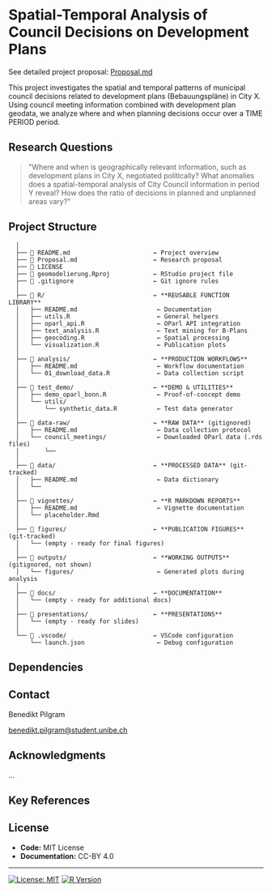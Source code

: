 # Spatial-Temporal Analysis of Council Decisions on Development Plans

See detailed project proposal: [Proposal.md](Proposal.md)

This project investigates the spatial and temporal patterns of municipal council decisions related to development plans (Bebauungspläne) in City X. Using council meeting information combined with development plan geodata, we analyze where and when planning decisions occur over a TIME PERIOD period.

## Research Questions

> "Where and when is geographically relevant information, such as development plans in City X, negotiated politically? What anomalies does a spatial-temporal analysis of City Council information in period Y reveal? How does the ratio of decisions in planned and unplanned areas vary?"


## Project Structure

```
  │
  ├── 📄 README.md                       ← Project overview
  ├── 📄 Proposal.md                     ← Research proposal
  ├── 📄 LICENSE
  ├── 📄 geomodelierung.Rproj            ← RStudio project file
  ├── 📄 .gitignore                      ← Git ignore rules
  │
  ├── 📂 R/                              ← **REUSABLE FUNCTION LIBRARY**
  │   ├── README.md                      ← Documentation
  │   ├── utils.R                        ← General helpers
  │   ├── oparl_api.R                    ← OParl API integration
  │   ├── text_analysis.R                ← Text mining for B-Plans
  │   ├── geocoding.R                    ← Spatial processing
  │   └── visualization.R                ← Publication plots
  │
  ├── 📂 analysis/                       ← **PRODUCTION WORKFLOWS**
  │   ├── README.md                      ← Workflow documentation
  │   └── 01_download_data.R             ← Data collection script
  │
  ├── 📂 test_demo/                      ← **DEMO & UTILITIES**
  │   ├── demo_oparl_bonn.R              ← Proof-of-concept demo
  │   └── utils/
  │       └── synthetic_data.R           ← Test data generator
  │
  ├── 📂 data-raw/                       ← **RAW DATA** (gitignored)
  │   ├── README.md                      ← Data collection protocol
  │   └── council_meetings/              ← Downloaded OParl data (.rds files)
  │       └──
  │
  ├── 📂 data/                           ← **PROCESSED DATA** (git-tracked)
  │   ├── README.md                      ← Data dictionary
  │   └──
  │
  ├── 📂 vignettes/                      ← **R MARKDOWN REPORTS**
  │   ├── README.md                      ← Vignette documentation
  │   └── placeholder.Rmd
  │
  ├── 📂 figures/                        ← **PUBLICATION FIGURES** (git-tracked)
  │   └── (empty - ready for final figures)
  │
  ├── 📂 outputs/                        ← **WORKING OUTPUTS** (gitignored, not shown)
  │   └── figures/                       ← Generated plots during analysis
  │
  ├── 📂 docs/                           ← **DOCUMENTATION**
  │   └── (empty - ready for additional docs)
  │
  ├── 📂 presentations/                  ← **PRESENTATIONS**
  │   └── (empty - ready for slides)
  │
  └── 📂 .vscode/                        ← VSCode configuration
      └── launch.json                    ← Debug configuration

```


## Dependencies


## Contact
Benedikt Pilgram

benedikt.pilgram@student.unibe.ch


## Acknowledgments
...

## Key References

## License
- **Code:** MIT License
- **Documentation:** CC-BY 4.0

---

[![License: MIT](https://img.shields.io/badge/License-MIT-yellow.svg)](https://opensource.org/licenses/MIT)
[![R Version](https://img.shields.io/badge/R-%3E%3D%204.3.0-blue.svg)](https://www.r-project.org/)
